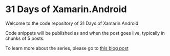 # 31 Days of Xamarin.Android

Welcome to the code repository of 31 Days of Xamarin.Android 

Code snippets will be published as and when the post goes live, typically in chunks of 5 posts.

To learn more about the series, please go to [this blog post](http://blog.falafel.com/31-days-of-xamarin-android/)
